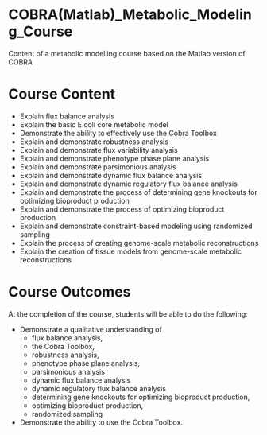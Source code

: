 # COBRA(Matlab)_Metabolic_Modeling_Course
 Content of a metabolic modeliing course based on the Matlab version of COBRA

# Course Content
-	Explain flux balance analysis
-	Explain the basic E.coli core metabolic model 
-	Demonstrate the ability to effectively use the Cobra Toolbox
-	Explain and demonstrate robustness analysis
-	Explain and demonstrate flux variability analysis
-	Explain and demonstrate phenotype phase plane analysis
-	Explain and demonstrate parsimonious analysis
-	Explain and demonstrate dynamic flux balance analysis
-	Explain and demonstrate dynamic regulatory flux balance analysis
-	Explain and demonstrate the process of determining gene knockouts for optimizing bioproduct production
-	Explain and demonstrate the process of optimizing bioproduct production
-	Explain and demonstrate constraint-based modeling using randomized sampling
-	Explain the process of creating genome-scale metabolic reconstructions
-	Explain the creation of tissue models from genome-scale metabolic reconstructions

# Course Outcomes 
At the completion of the course, students will be able to do the following: 
-	Demonstrate a qualitative understanding of 
    -	flux balance analysis,
    -	the Cobra Toolbox,
    -	robustness analysis,
    -	phenotype phase plane analysis,
    -	parsimonious analysis
    -	dynamic flux balance analysis
    -	dynamic regulatory flux balance analysis
    -	determining gene knockouts for optimizing bioproduct production,
    -	optimizing bioproduct production,
    -	randomized sampling
- Demonstrate the ability to use the Cobra Toolbox.
